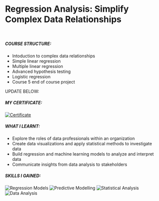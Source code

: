 # Regression Analysis: Simplify Complex Data Relationships  <br><br/>

##### COURSE STRUCTURE: 

- Intoduction to complex data relationships
- Simple linear regression
- Multiple linear regression
- Advanced hypothesis testing
- Logistic regression
- Course 5 end of course project


UPDATE BELOW:
##### MY CERTIFICATE:

[![Certificate](https://img.shields.io/badge/-Certificate-1ca0f1?style=plastic&labelColor=1ca0f1&logo=Coursera&logoColor=white&link=https://coursera.org/share/42f72effbdb37f920b76d4685432caa6)](https://coursera.org/share/42f72effbdb37f920b76d4685432caa6)

##### WHAT I LEARNT:

- Explore the roles of data professionals within an organization 
- Create data visualizations and apply statistical methods to investigate data
- Build regression and machine learning models to analyze and interpret data
- Communicate insights from data analysis to stakeholders

##### SKILLS I GAINED: 

![Regression Models](https://img.shields.io/badge/code-Regression_models-1ca0f?style=plastic&labelColor=1ca0f1&logoColor=white) 
![Predictive Modelling](https://img.shields.io/badge/stats-Predictive_Modelling-1ca0f?style=plastic&labelColor=1ca0f1&logoColor=white) 
![Statistical Analysis](https://img.shields.io/badge/stats-Statistical_Analysis-1ca0f?style=plastic&labelColor=1ca0f1&logoColor=white) 
![Data Analysis](https://img.shields.io/badge/stats-Data_Analysis-1ca0f?style=plastic&labelColor=1ca0f1&logoColor=white) 
